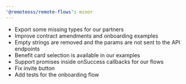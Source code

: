 ```yaml
---
'@remoteoss/remote-flows': minor
---
```


- Export some missing types for our partners
- Improve contract amendments and onboarding examples
- Empty strings are removed and the params are not sent to the API endpoints
- Benefit card selection is available in our examples
- Support promises inside onSuccess callbacks for our flows
- Fix invite button
- Add tests for the onboarding flow
